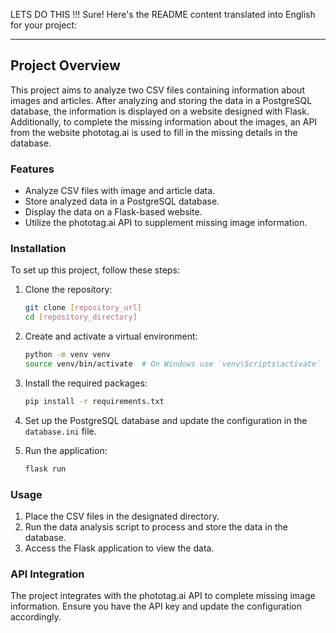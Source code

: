 LETS DO THIS !!!
Sure! Here's the README content translated into English for your project:

---

## Project Overview

This project aims to analyze two CSV files containing information about images and articles. After analyzing and storing the data in a PostgreSQL database, the information is displayed on a website designed with Flask. Additionally, to complete the missing information about the images, an API from the website phototag.ai is used to fill in the missing details in the database.

### Features
- Analyze CSV files with image and article data.
- Store analyzed data in a PostgreSQL database.
- Display the data on a Flask-based website.
- Utilize the phototag.ai API to supplement missing image information.

### Installation
To set up this project, follow these steps:

1. Clone the repository:
    ```bash
    git clone [repository_url]
    cd [repository_directory]
    ```

2. Create and activate a virtual environment:
    ```bash
    python -m venv venv
    source venv/bin/activate  # On Windows use `venv\Scripts\activate`
    ```

3. Install the required packages:
    ```bash
    pip install -r requirements.txt
    ```

4. Set up the PostgreSQL database and update the configuration in the `database.ini` file.

5. Run the application:
    ```bash
    flask run
    ```

### Usage
1. Place the CSV files in the designated directory.
2. Run the data analysis script to process and store the data in the database.
3. Access the Flask application to view the data.

### API Integration
The project integrates with the phototag.ai API to complete missing image information. Ensure you have the API key and update the configuration accordingly.
